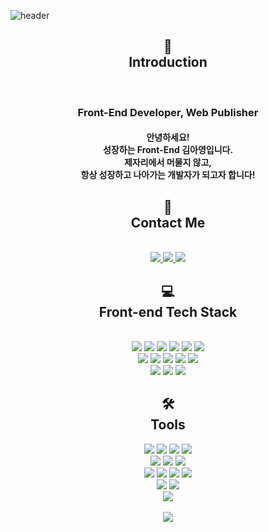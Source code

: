 <!-- 헤더 -->
![header](https://capsule-render.vercel.app/api?type=waving&color=92E9CF&height=250&section=header&text=Hello%20World!&desc=I'm%20AyoungKim!&fontSize=55&fontAlignY=45&descSize=30&fontColor=584444)
<!-- 인트로 -->
<h2 align="center">🌱<br/>Introduction</h2>
<br/>
<h3 align="center">
  Front-End Developer, Web Publisher
</p>
<h4 align="center">
  안녕하세요!<br/>
  성장하는 Front-End 김아영입니다.<br/>
  제자리에서 머물지 않고,<br/>
  항상 성장하고 나아가는 개발자가 되고자 합니다!
</h4>
<!-- 링크 -->
<h2 align="center">💬<br/>Contact Me</h2>
<br/>
<div align="center">
  <a href="https://kimaydev.notion.site/kimaydev/FE-7a53f9f631f146c88c39413cd175a9d0" target="_blank">
    <img src="https://img.shields.io/badge/AyoungKim's Notion-fff?style=flat&logo=Notion&logoColor=000"/>
  </a>
  <a href="mailto:kimaydev@gmail.com">
    <img src="https://img.shields.io/badge/kimaydev@gmail.com-EA4335?style=flat&logo=Gmail&logoColor=fff"/>
  </a>
  <a href="https://open.kakao.com/o/sAhCWDrf" target="_blank">
    <img src="https://img.shields.io/badge/KakaoTalk-FFCD00?style=flat&logo=KakaoTalk&logoColor=000"/>
  </a>
</div>
<!-- 기술스택 -->
<h2 align="center">💻<br/>Front-end Tech Stack</h2>
<br/>
<div align="center">
  <img src="https://img.shields.io/badge/HTML5-E34F26?style=flat&logo=html5&logoColor=fff"/>
  <img src="https://img.shields.io/badge/CSS3-1572B6?style=flat&logo=css3&logoColor=fff"/>
  <img src="https://img.shields.io/badge/SASS-CC6699?style=flat&logo=sass&logoColor=fff"/>
  <img src="https://img.shields.io/badge/JavaScript-F7DF1E?style=flat&logo=javascript&logoColor=fff"/>
  <img src="https://img.shields.io/badge/TypeScript-3178C6?style=flat&logo=typescript&logoColor=fff"/>
  <img src="https://img.shields.io/badge/React-61DAFB?style=flat&logo=react&logoColor=fff"/>
  <br/>
  <img src="https://img.shields.io/badge/jQuery-0769AD?style=flat&logo=jquery&logoColor=fff"/>  
  <img src="https://img.shields.io/badge/styledcomponents-DB7093?style=flat&logo=styledcomponents&logoColor=fff"/>
  <img src="https://img.shields.io/badge/Axios-5A29E4?style=flat&logo=axios&logoColor=fff"/>
  <img src="https://img.shields.io/badge/ReduxToolkit-764ABC?style=flat&logo=redux&logoColor=fff"/>
  <img src="https://img.shields.io/badge/ReduxSaga-999999?style=flat&logo=reduxsaga&logoColor=fff"/>
  <br/>
  <img src="https://img.shields.io/badge/Bootstrap-7952B3?style=flat&logo=bootstrap&logoColor=fff"/>
  <img src="https://img.shields.io/badge/AntDesign-0170FE?style=flat&logo=antdesign&logoColor=fff"/>
  <img src="https://img.shields.io/badge/Tailwind-06B6D4?style=flat&logo=tailwindcss&logoColor=fff"/>
</div>
<h2 align="center">🛠<br/>Tools</h2>
<div align="center">
  <img src="https://img.shields.io/badge/Photoshop-001d34?style=flat&logo=adobephotoshop&logoColor=2fa3f7"/>
  <img src="https://img.shields.io/badge/Illustrator-FF9A00?style=flat&logo=adobeIllustrator&logoColor=fff"/>
  <img src="https://img.shields.io/badge/AdobeXD-FF61F6?style=flat&logo=adobexd&logoColor=fff"/>  
  <img src="https://img.shields.io/badge/Figma-F24E1E?style=flat&logo=figma&logoColor=fff"/>
  <br/>
  <img src="https://img.shields.io/badge/Git-F05032?style=flat&logo=git&logoColor=fff"/>
  <img src="https://img.shields.io/badge/Github-181717?style=flat&logo=github&logoColor=fff"/>
  <img src="https://img.shields.io/badge/Sourcetree-0052CC?style=flat&logo=sourcetree&logoColor=fff"/>  
  <br/>
  <img src="https://img.shields.io/badge/Swagger-85EA2D?style=flat&logo=swagger&logoColor=fff"/>
  <img src="https://img.shields.io/badge/Slack-4A154B?style=flat&logo=slack&logoColor=fff"/>
  <img src="https://img.shields.io/badge/Notion-fff?style=flat&logo=Notion&logoColor=000"/>
  <img src="https://img.shields.io/badge/Visual Studio Code-007ACC?style=flat&logo=visualstudiocode&logoColor=fff"/>  
  <br/>
  <img src="https://img.shields.io/badge/Firebase-FFCA28?style=flat&logo=firebase&logoColor=fff"/>
  <img src="https://img.shields.io/badge/Postman-FF6C37?style=flat&logo=postman&logoColor=fff"/>
  <br/>
  <img src="https://img.shields.io/badge/Indesign-FF3366?style=flat&logo=adobeindesign&logoColor=fff"/>
</div>
<br/>
<!-- 프로그레스바 -->
<div align="center">
  <img src="https://github-readme-stats.vercel.app/api/top-langs/?username=kimaydev&layout=compact">  
</div>

<!--
**kimaydev/kimaydev** is a ✨ _special_ ✨ repository because its `README.md` (this file) appears on your GitHub profile.

Here are some ideas to get you started:

- 🔭 I’m currently working on ...
- 🌱 I’m currently learning ...
- 👯 I’m looking to collaborate on ...
- 🤔 I’m looking for help with ...
- 💬 Ask me about ...
- 📫 How to reach me: ...
- 😄 Pronouns: ...
- ⚡ Fun fact: ...
-->
